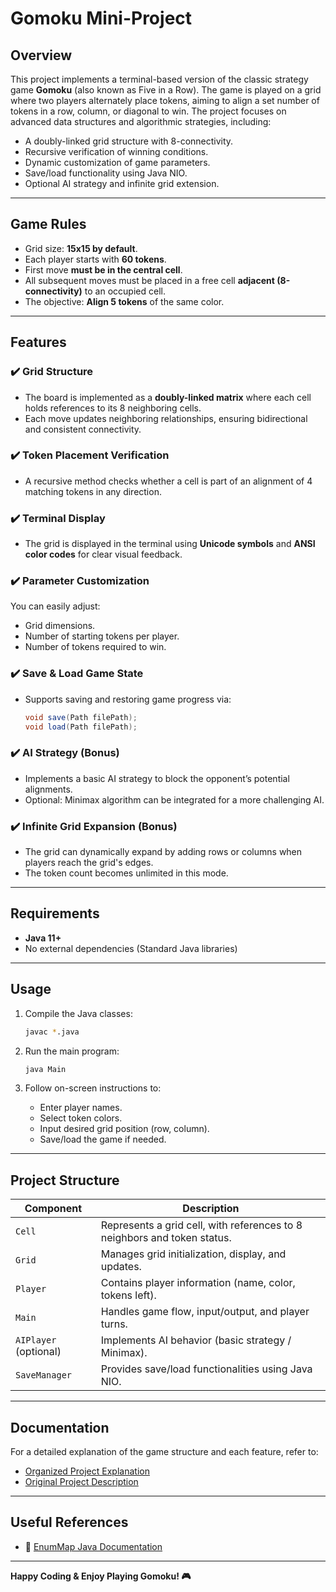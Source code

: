 
# Gomoku Mini-Project

## Overview

This project implements a terminal-based version of the classic strategy game **Gomoku** (also known as Five in a Row). The game is played on a grid where two players alternately place tokens, aiming to align a set number of tokens in a row, column, or diagonal to win. The project focuses on advanced data structures and algorithmic strategies, including:

- A doubly-linked grid structure with 8-connectivity.
- Recursive verification of winning conditions.
- Dynamic customization of game parameters.
- Save/load functionality using Java NIO.
- Optional AI strategy and infinite grid extension.

---

## Game Rules

- Grid size: **15x15 by default**.
- Each player starts with **60 tokens**.
- First move **must be in the central cell**.
- All subsequent moves must be placed in a free cell **adjacent (8-connectivity)** to an occupied cell.
- The objective: **Align 5 tokens** of the same color.

---

## Features

### ✔️ Grid Structure

- The board is implemented as a **doubly-linked matrix** where each cell holds references to its 8 neighboring cells.
- Each move updates neighboring relationships, ensuring bidirectional and consistent connectivity.

### ✔️ Token Placement Verification

- A recursive method checks whether a cell is part of an alignment of 4 matching tokens in any direction.

### ✔️ Terminal Display

- The grid is displayed in the terminal using **Unicode symbols** and **ANSI color codes** for clear visual feedback.

### ✔️ Parameter Customization

You can easily adjust:

- Grid dimensions.
- Number of starting tokens per player.
- Number of tokens required to win.

### ✔️ Save & Load Game State

- Supports saving and restoring game progress via:
  ```java
  void save(Path filePath);
  void load(Path filePath);
  ```

### ✔️ AI Strategy (Bonus)

- Implements a basic AI strategy to block the opponent’s potential alignments.
- Optional: Minimax algorithm can be integrated for a more challenging AI.

### ✔️ Infinite Grid Expansion (Bonus)

- The grid can dynamically expand by adding rows or columns when players reach the grid's edges.
- The token count becomes unlimited in this mode.

---

## Requirements

- **Java 11+**
- No external dependencies (Standard Java libraries)

---

## Usage

1. Compile the Java classes:
   ```bash
   javac *.java
   ```

2. Run the main program:
   ```bash
   java Main
   ```

3. Follow on-screen instructions to:

   - Enter player names.
   - Select token colors.
   - Input desired grid position (row, column).
   - Save/load the game if needed.

---

## Project Structure

| Component             | Description                                                                          |
|----------------------|--------------------------------------------------------------------------------------|
| `Cell`                | Represents a grid cell, with references to 8 neighbors and token status.              |
| `Grid`                | Manages grid initialization, display, and updates.                                   |
| `Player`              | Contains player information (name, color, tokens left).                              |
| `Main`                | Handles game flow, input/output, and player turns.                                   |
| `AIPlayer` (optional) | Implements AI behavior (basic strategy / Minimax).                                   |
| `SaveManager`         | Provides save/load functionalities using Java NIO.                                   |

---

## Documentation

For a detailed explanation of the game structure and each feature, refer to:

- [Organized Project Explanation](projectOrganized.html)
- [Original Project Description](project.html)

---

## Useful References

- 📄 [EnumMap Java Documentation](https://docs.oracle.com/en/java/javase/21/docs/api/java.base/java/util/EnumMap.html)

---

**Happy Coding & Enjoy Playing Gomoku! 🎮**
